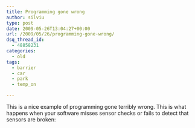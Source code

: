 ```yaml
---
title: Programming gone wrong
author: silviu
type: post
date: 2009-05-26T13:04:27+00:00
url: /2009/05/26/programming-gone-wrong/
dsq_thread_id:
  - 48858231
categories:
  - old
tags:
  - barrier
  - car
  - park
  - temp_on

---
```

This is a nice example of programming gone terribly wrong. This is what happens when your software misses sensor checks or fails to detect that sensors are broken: